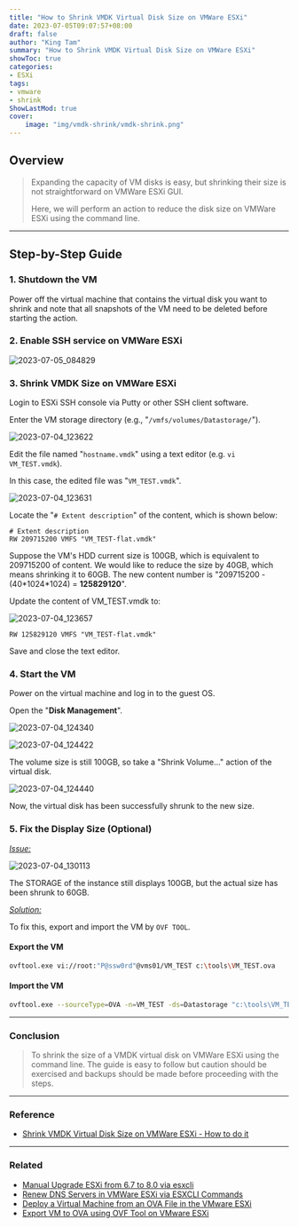```yaml
---
title: "How to Shrink VMDK Virtual Disk Size on VMWare ESXi"
date: 2023-07-05T09:07:57+08:00
draft: false
author: "King Tam"
summary: "How to Shrink VMDK Virtual Disk Size on VMWare ESXi" 
showToc: true
categories:
- ESXi
tags:
- vmware
- shrink
ShowLastMod: true
cover:
    image: "img/vmdk-shrink/vmdk-shrink.png"
---
```



## Overview

> Expanding the capacity of VM disks is easy, but shrinking their size is not straightforward on VMWare ESXi GUI.
>
> Here, we will perform an action to reduce the disk size on VMWare ESXi using the command line.



---

## Step-by-Step Guide

### 1. Shutdown the VM

Power off the virtual machine that contains the virtual disk you want to shrink and note that all snapshots of the VM need to be deleted before starting the action.

### 2. Enable SSH service on VMWare ESXi

![2023-07-05_084829](/img/vmdk-shrink/2023-07-05_084829.png)

### 3. Shrink VMDK Size on VMWare ESXi

Login to ESXi SSH console via Putty or other SSH client software.

Enter the VM storage directory (e.g., "`/vmfs/volumes/Datastorage/`").

![2023-07-04_123622](/img/vmdk-shrink/2023-07-04_123622.png)

Edit the file named "`hostname.vmdk`" using a text editor (e.g. `vi VM_TEST.vmdk`).

In this case, the edited file was "`VM_TEST.vmdk`".

![2023-07-04_123631](/img/vmdk-shrink/2023-07-04_123631.png)

Locate the "`# Extent description`" of the content, which is shown below:

```
# Extent description
RW 209715200 VMFS "VM_TEST-flat.vmdk"
```

Suppose the VM's HDD current size is 100GB, which is equivalent to 209715200 of content. We would like to reduce the size by 40GB, which means shrinking it to 60GB. The new content number is "209715200 - (40\*1024\*1024) = **125829120**".

Update the content of VM_TEST.vmdk to:

![2023-07-04_123657](/img/vmdk-shrink/2023-07-04_123657.png)

```
RW 125829120 VMFS "VM_TEST-flat.vmdk"
```

Save and close the text editor.

### 4. Start the VM

Power on the virtual machine and log in to the guest OS.

Open the "**Disk Management**".

![2023-07-04_124340](/img/vmdk-shrink/2023-07-04_124340.png)

![2023-07-04_124422](/img/vmdk-shrink/2023-07-04_124422.png)

The volume size is still 100GB, so take a "Shrink Volume..." action of the virtual disk.

![2023-07-04_124440](/img/vmdk-shrink/2023-07-04_124440.png)

Now, the virtual disk has been successfully shrunk to the new size.

### 5. Fix the Display Size (Optional)

<u>*Issue:*</u>

![2023-07-04_130113](/img/vmdk-shrink/2023-07-04_130113.png)

The STORAGE of the instance still displays 100GB, but the actual size has been shrunk to 60GB.

<u>*Solution:*</u>

To fix this, export and import the VM by `OVF TOOL`.

#### Export the VM

```bash
ovftool.exe vi://root:"P@ssw0rd"@vms01/VM_TEST c:\tools\VM_TEST.ova
```

#### Import the VM

```bash
ovftool.exe --sourceType=OVA -n=VM_TEST -ds=Datastorage "c:\tools\VM_TEST.ova" vi://root:"P@ssw0rd"@vms01
```

---

### Conclusion

>  To shrink the size of a VMDK virtual disk on VMWare ESXi using the command line. The guide is easy to follow but caution should be exercised and backups should be made before proceeding with the steps.

---


### Reference

- [Shrink VMDK Virtual Disk Size on VMWare ESXi - How to do it ](https://bobcares.com/blog/shrink-vmdk-virtual-disk-size-on-vmware-esxi/#:~:text=From%20the%20down%20arrow%20key%2C%20go%20to%20the,its%20virtual%20disk%20will%20display%20in%20its%20properties.)

---

### Related

- [Manual Upgrade ESXi from 6.7 to 8.0 via esxcli](https://kingtam.eu.org/posts/esxi-upgrade/)
- [Renew DNS Servers in VMWare ESXi via ESXCLI Commands](https://kingtam.eu.org/posts/esxi-dns-update/)
- [Deploy a Virtual Machine from an OVA File in the VMware ESXi](https://kingtam.eu.org/posts/esxi-deploy-vm/)
- [Export VM to OVA using OVF Tool on VMware ESXi](https://kingtam.eu.org/posts/ova-export/)
